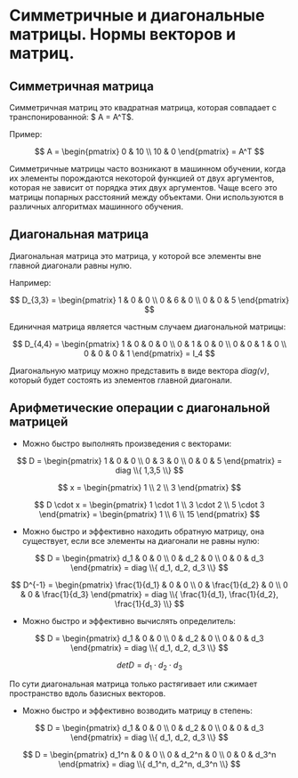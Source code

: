 # Симметричные и диагональные матрицы. Нормы векторов и матриц.
## Симметричная матрица 
Симметричная матриц это квадратная матрица, которая совпадает с транспонированной: $ A = A^T$.

Пример:

$$
A = 
    \begin{pmatrix}
      0 & 10 \\
      10 & 0
    \end{pmatrix} = A^T
$$

Симметричные матрицы часто возникают в машинном обучении, когда их элементы порождаются некоторой функцией от двух аргументов, 
которая не зависит от порядка этих двух аргументов. Чаще всего это матрицы попарных расстояний между объектами. 
Они используются в различных алгоритмах машинного обучения.

## Диагональная матрица
Диагональная матрица это матрица, у которой все элементы вне главной диагонали равны нулю.

Например:

$$
D_{3,3} = 
    \begin{pmatrix}
      1 & 0 & 0 \\
      0 & 6 & 0 \\
      0 & 0 & 5
    \end{pmatrix}
$$

Единичная матрица является частным случаем диагональной матрицы:

$$
D_{4,4} = 
    \begin{pmatrix}
      1 & 0 & 0 & 0 \\
      0 & 1 & 0 & 0 \\
      0 & 0 & 1 & 0 \\
      0 & 0 & 0 & 1
    \end{pmatrix} = I_4
$$

Диагональную матрицу можно представить в виде вектора *diag(v)*, который будет состоять из элементов главной диагонали. 

## Арифметические операции с диагональной матрицей
- Можно быстро выполнять произведения с векторами:

$$
D = 
    \begin{pmatrix}
      1 & 0 & 0 \\
      0 & 3 & 0 \\
      0 & 0 & 5
    \end{pmatrix} = diag \\{ 1,3,5 \\}
$$

$$
x = 
   \begin{pmatrix}
      1 \\
      2 \\
      3
    \end{pmatrix}
$$

$$
D \cdot x =
     \begin{pmatrix}
      1 \cdot 1 \\
      3 \cdot 2 \\
      5 \cdot 3
    \end{pmatrix} =
    \begin{pmatrix}
      1 \\
      6 \\
      15
    \end{pmatrix}
$$

- Можно быстро и эффективно находить обратную матрицу, она существует, если все элементы на диагонали не равны нулю:

$$
D = 
    \begin{pmatrix}
      d_1 & 0 & 0 \\
      0 & d_2 & 0 \\
      0 & 0 & d_3
    \end{pmatrix} = diag \\{ d_1, d_2, d_3 \\}
$$

$$
D^{-1} = 
    \begin{pmatrix}
      \frac{1}{d_1} & 0 & 0 \\
      0 & \frac{1}{d_2} & 0 \\
      0 & 0 & \frac{1}{d_3}
    \end{pmatrix} = diag \\{ \frac{1}{d_1}, \frac{1}{d_2}, \frac{1}{d_3} \\}
$$

- Можно быстро и эффективно вычислять определитель:

$$
D = 
    \begin{pmatrix}
      d_1 & 0 & 0 \\
      0 & d_2 & 0 \\
      0 & 0 & d_3
    \end{pmatrix} = diag \\{ d_1, d_2, d_3 \\}
$$

$$
det D = d_1 \cdot d_2 \cdot d_3
$$

По сути диагональная матрица только растягивает или сжимает пространство вдоль базисных векторов.

- Можно быстро и эффективно возводить матрицу в степень:

$$
D = 
    \begin{pmatrix}
      d_1 & 0 & 0 \\
      0 & d_2 & 0 \\
      0 & 0 & d_3
    \end{pmatrix} = diag \\{ d_1, d_2, d_3 \\}
$$

$$
D = 
    \begin{pmatrix}
      d_1^n & 0 & 0 \\
      0 & d_2^n & 0 \\
      0 & 0 & d_3^n
    \end{pmatrix} = diag \\{ d_1^n, d_2^n, d_3^n \\}
$$
